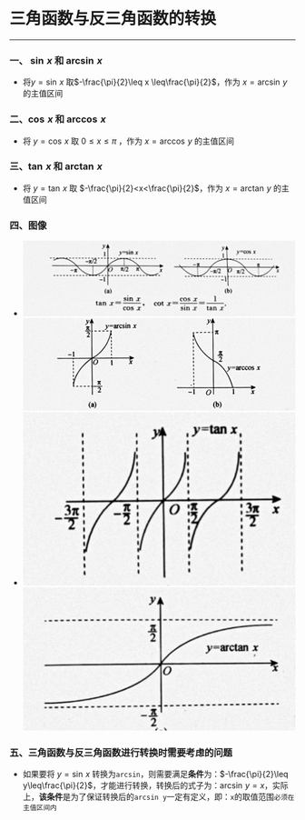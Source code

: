 # 三角函数与反三角函数的转换

---

### 一、 $\sin\,x$ 和 $\arcsin\,x$

- 将$y=\sin\,x$ 取$-\frac{\pi}{2}\leq x \leq\frac{\pi}{2}$，作为 $x=\arcsin\,y$ 的主值区间
### 二、$\cos\,x$ 和 $\arccos\,x$

- 将 $y=\cos\,x$ 取 $0\leq x\leq\pi$ ，作为 $x=\arccos\,y$ 的主值区间
### 三、$\tan\,x$ 和 $\arctan\,x$

- 将 $y=\tan\,x$ 取 $-\frac{\pi}{2}<x<\frac{\pi}{2}$，作为 $x=\arctan\,y$ 的主值区间
### 四、图像

- ![](assets/Pasted%20image%2020250302185610.png)![](assets/Pasted%20image%2020250302185638.png)
- ![](assets/Pasted%20image%2020250302185618.png)![](assets/Pasted%20image%2020250302185652.png)
### 五、三角函数与反三角函数进行转换时需要考虑的问题

- 如果要将 $y=\sin\,x$ 转换为`arcsin`，则需要满足**条件**为：$-\frac{\pi}{2}\leq y\leq\frac{\pi}{2}$，才能进行转换，转换后的式子为：$\arcsin\,y=x$，实际上，**该条件**是为了保证转换后的`arcsin y`一定有定义，即：`x`的取值范围`必须在主值区间内`